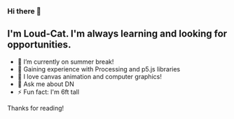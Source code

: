 ### Hi there 👋
## I'm Loud-Cat. I'm always learning and looking for opportunities.

- 🔭 I’m currently on summer break!
- 🌱 Gaining experience with Processing and p5.js libraries
- 👯 I love canvas animation and computer graphics!
- 💬 Ask me about DN
- ⚡ Fun fact: I'm 6ft tall

Thanks for reading!
